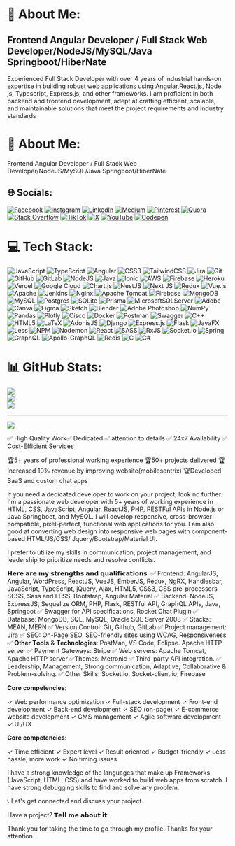 # 💫 About Me:
## Frontend Angular Developer / Full Stack Web Developer/NodeJS/MySQL/Java Springboot/HiberNate<br> 

Experienced Full Stack Developer with over 4 years of industrial hands-on expertise in building robust web applications using Angular,React.js, Node. js, Typescript, Express.js, and other frameworks. I am proficient in both backend and frontend development, adept at crafting efficient, scalable, and maintainable solutions that meet the project requirements and industry standards <br>

# 💫 About Me:
Frontend Angular Developer / Full Stack Web Developer/NodeJS/MySQL/Java Springboot/HiberNate<br>


## 🌐 Socials:
[![Facebook](https://img.shields.io/badge/Facebook-%231877F2.svg?logo=Facebook&logoColor=white)](https://facebook.com/zia.khan97) [![Instagram](https://img.shields.io/badge/Instagram-%23E4405F.svg?logo=Instagram&logoColor=white)](https://instagram.com/zia.khan97) [![LinkedIn](https://img.shields.io/badge/LinkedIn-%230077B5.svg?logo=linkedin&logoColor=white)](https://linkedin.com/in/zia-uddin-coder) [![Medium](https://img.shields.io/badge/Medium-12100E?logo=medium&logoColor=white)](https://medium.com/@ziauddin.foryou) [![Pinterest](https://img.shields.io/badge/Pinterest-%23E60023.svg?logo=Pinterest&logoColor=white)](https://pinterest.com/ziauddinforyou) [![Quora](https://img.shields.io/badge/Quora-%23B92B27.svg?logo=Quora&logoColor=white)](https://quora.com/profile/Zia-Uddin-57) [![Stack Overflow](https://img.shields.io/badge/-Stackoverflow-FE7A16?logo=stack-overflow&logoColor=white)](https://stackoverflow.com/users/11863582/zia-khan) [![TikTok](https://img.shields.io/badge/TikTok-%23000000.svg?logo=TikTok&logoColor=white)](https://tiktok.com/@ziakhan9811) [![X](https://img.shields.io/badge/X-black.svg?logo=X&logoColor=white)](https://x.com/ZiaHere2) [![YouTube](https://img.shields.io/badge/YouTube-%23FF0000.svg?logo=YouTube&logoColor=white)](https://youtube.com/@ziakhan6077) [![Codepen](https://img.shields.io/badge/Codepen-000000?style=for-the-badge&logo=codepen&logoColor=white)](https://codepen.io/ziakhan1995) 

# 💻 Tech Stack:
![JavaScript](https://img.shields.io/badge/javascript-%23323330.svg?style=for-the-badge&logo=javascript&logoColor=%23F7DF1E) ![TypeScript](https://img.shields.io/badge/typescript-%23007ACC.svg?style=for-the-badge&logo=typescript&logoColor=white) ![Angular](https://img.shields.io/badge/angular-%23DD0031.svg?style=for-the-badge&logo=angular&logoColor=white) ![CSS3](https://img.shields.io/badge/css3-%231572B6.svg?style=for-the-badge&logo=css3&logoColor=white) ![TailwindCSS](https://img.shields.io/badge/tailwindcss-%2338B2AC.svg?style=for-the-badge&logo=tailwind-css&logoColor=white) ![Jira](https://img.shields.io/badge/jira-%230A0FFF.svg?style=for-the-badge&logo=jira&logoColor=white) ![Git](https://img.shields.io/badge/git-%23F05033.svg?style=for-the-badge&logo=git&logoColor=white) ![GitHub](https://img.shields.io/badge/github-%23121011.svg?style=for-the-badge&logo=github&logoColor=white) ![GitLab](https://img.shields.io/badge/gitlab-%23181717.svg?style=for-the-badge&logo=gitlab&logoColor=white) ![NodeJS](https://img.shields.io/badge/node.js-6DA55F?style=for-the-badge&logo=node.js&logoColor=white) ![Java](https://img.shields.io/badge/java-%23ED8B00.svg?style=for-the-badge&logo=openjdk&logoColor=white) ![Ionic](https://img.shields.io/badge/Ionic-%233880FF.svg?style=for-the-badge&logo=Ionic&logoColor=white) ![AWS](https://img.shields.io/badge/AWS-%23FF9900.svg?style=for-the-badge&logo=amazon-aws&logoColor=white) ![Firebase](https://img.shields.io/badge/firebase-%23039BE5.svg?style=for-the-badge&logo=firebase) ![Heroku](https://img.shields.io/badge/heroku-%23430098.svg?style=for-the-badge&logo=heroku&logoColor=white) ![Vercel](https://img.shields.io/badge/vercel-%23000000.svg?style=for-the-badge&logo=vercel&logoColor=white) ![Google Cloud](https://img.shields.io/badge/GoogleCloud-%234285F4.svg?style=for-the-badge&logo=google-cloud&logoColor=white) ![Chart.js](https://img.shields.io/badge/chart.js-F5788D.svg?style=for-the-badge&logo=chart.js&logoColor=white) ![NestJS](https://img.shields.io/badge/nestjs-%23E0234E.svg?style=for-the-badge&logo=nestjs&logoColor=white) ![Next JS](https://img.shields.io/badge/Next-black?style=for-the-badge&logo=next.js&logoColor=white) ![Redux](https://img.shields.io/badge/redux-%23593d88.svg?style=for-the-badge&logo=redux&logoColor=white) ![Vue.js](https://img.shields.io/badge/vue.js-%2335495e.svg?style=for-the-badge&logo=vuedotjs&logoColor=%234FC08D) ![Apache](https://img.shields.io/badge/apache-%23D42029.svg?style=for-the-badge&logo=apache&logoColor=white) ![Jenkins](https://img.shields.io/badge/jenkins-%232C5263.svg?style=for-the-badge&logo=jenkins&logoColor=white) ![Nginx](https://img.shields.io/badge/nginx-%23009639.svg?style=for-the-badge&logo=nginx&logoColor=white) ![Apache Tomcat](https://img.shields.io/badge/apache%20tomcat-%23F8DC75.svg?style=for-the-badge&logo=apache-tomcat&logoColor=black) ![Firebase](https://img.shields.io/badge/firebase-a08021?style=for-the-badge&logo=firebase&logoColor=ffcd34) ![MongoDB](https://img.shields.io/badge/MongoDB-%234ea94b.svg?style=for-the-badge&logo=mongodb&logoColor=white) ![MySQL](https://img.shields.io/badge/mysql-4479A1.svg?style=for-the-badge&logo=mysql&logoColor=white) ![Postgres](https://img.shields.io/badge/postgres-%23316192.svg?style=for-the-badge&logo=postgresql&logoColor=white) ![SQLite](https://img.shields.io/badge/sqlite-%2307405e.svg?style=for-the-badge&logo=sqlite&logoColor=white) ![Prisma](https://img.shields.io/badge/Prisma-3982CE?style=for-the-badge&logo=Prisma&logoColor=white) ![MicrosoftSQLServer](https://img.shields.io/badge/Microsoft%20SQL%20Server-CC2927?style=for-the-badge&logo=microsoft%20sql%20server&logoColor=white) ![Adobe](https://img.shields.io/badge/adobe-%23FF0000.svg?style=for-the-badge&logo=adobe&logoColor=white) ![Canva](https://img.shields.io/badge/Canva-%2300C4CC.svg?style=for-the-badge&logo=Canva&logoColor=white) ![Figma](https://img.shields.io/badge/figma-%23F24E1E.svg?style=for-the-badge&logo=figma&logoColor=white) ![Sketch](https://img.shields.io/badge/Sketch-FFB387?style=for-the-badge&logo=sketch&logoColor=black) ![Blender](https://img.shields.io/badge/blender-%23F5792A.svg?style=for-the-badge&logo=blender&logoColor=white) ![Adobe Photoshop](https://img.shields.io/badge/adobe%20photoshop-%2331A8FF.svg?style=for-the-badge&logo=adobe%20photoshop&logoColor=white) ![NumPy](https://img.shields.io/badge/numpy-%23013243.svg?style=for-the-badge&logo=numpy&logoColor=white) ![Pandas](https://img.shields.io/badge/pandas-%23150458.svg?style=for-the-badge&logo=pandas&logoColor=white) ![Plotly](https://img.shields.io/badge/Plotly-%233F4F75.svg?style=for-the-badge&logo=plotly&logoColor=white) ![Cisco](https://img.shields.io/badge/cisco-%23049fd9.svg?style=for-the-badge&logo=cisco&logoColor=black) ![Docker](https://img.shields.io/badge/docker-%230db7ed.svg?style=for-the-badge&logo=docker&logoColor=white) ![Postman](https://img.shields.io/badge/Postman-FF6C37?style=for-the-badge&logo=postman&logoColor=white) ![Swagger](https://img.shields.io/badge/-Swagger-%23Clojure?style=for-the-badge&logo=swagger&logoColor=white) ![C++](https://img.shields.io/badge/c++-%2300599C.svg?style=for-the-badge&logo=c%2B%2B&logoColor=white) ![HTML5](https://img.shields.io/badge/html5-%23E34F26.svg?style=for-the-badge&logo=html5&logoColor=white) ![LaTeX](https://img.shields.io/badge/latex-%23008080.svg?style=for-the-badge&logo=latex&logoColor=white) ![AdonisJS](https://img.shields.io/badge/adonisjs-%23220052.svg?style=for-the-badge&logo=adonisjs&logoColor=white) ![Django](https://img.shields.io/badge/django-%23092E20.svg?style=for-the-badge&logo=django&logoColor=white) ![Express.js](https://img.shields.io/badge/express.js-%23404d59.svg?style=for-the-badge&logo=express&logoColor=%2361DAFB) ![Flask](https://img.shields.io/badge/flask-%23000.svg?style=for-the-badge&logo=flask&logoColor=white) ![JavaFX](https://img.shields.io/badge/javafx-%23FF0000.svg?style=for-the-badge&logo=javafx&logoColor=white) ![Less](https://img.shields.io/badge/less-2B4C80?style=for-the-badge&logo=less&logoColor=white) ![NPM](https://img.shields.io/badge/NPM-%23CB3837.svg?style=for-the-badge&logo=npm&logoColor=white) ![Nodemon](https://img.shields.io/badge/NODEMON-%23323330.svg?style=for-the-badge&logo=nodemon&logoColor=%BBDEAD) ![React](https://img.shields.io/badge/react-%2320232a.svg?style=for-the-badge&logo=react&logoColor=%2361DAFB) ![SASS](https://img.shields.io/badge/SASS-hotpink.svg?style=for-the-badge&logo=SASS&logoColor=white) ![RxJS](https://img.shields.io/badge/rxjs-%23B7178C.svg?style=for-the-badge&logo=reactivex&logoColor=white) ![Socket.io](https://img.shields.io/badge/Socket.io-black?style=for-the-badge&logo=socket.io&badgeColor=010101) ![Spring](https://img.shields.io/badge/spring-%236DB33F.svg?style=for-the-badge&logo=spring&logoColor=white) ![GraphQL](https://img.shields.io/badge/-GraphQL-E10098?style=for-the-badge&logo=graphql&logoColor=white) ![Apollo-GraphQL](https://img.shields.io/badge/-ApolloGraphQL-311C87?style=for-the-badge&logo=apollo-graphql) ![Redis](https://img.shields.io/badge/redis-%23DD0031.svg?style=for-the-badge&logo=redis&logoColor=white) ![C](https://img.shields.io/badge/c-%2300599C.svg?style=for-the-badge&logo=c&logoColor=white) ![C#](https://img.shields.io/badge/c%23-%23239120.svg?style=for-the-badge&logo=csharp&logoColor=white)
# 📊 GitHub Stats:
![](https://github-readme-stats.vercel.app/api?username=ziaKhan1995&theme=dark&hide_border=false&include_all_commits=false&count_private=false)<br/>
![](https://github-readme-streak-stats.herokuapp.com/?user=ziaKhan1995&theme=dark&hide_border=false)<br/>
![](https://github-readme-stats.vercel.app/api/top-langs/?username=ziaKhan1995&theme=dark&hide_border=false&include_all_commits=false&count_private=false&layout=compact)

---
[![](https://visitcount.itsvg.in/api?id=ziaKhan1995&icon=0&color=0)](https://visitcount.itsvg.in)


✅ High Quality Work✅ Dedicated ✅ attention to details ✅ 24x7 Availability
✅ Cost-Efficient Services

🏆5+ years of professional working experience
🏆50+ projects delivered
🏆Increased 10% revenue by improving website(mobilesentrix)
🏆Developed SaaS and custom chat apps

If you need a dedicated developer to work on your project, look no further.
I'm a passionate web developer with 5+ years of working experience in HTML, CSS, JavaScript, Angular, ReactJS, PHP, RESTFul APIs in Node.js or Java Springboot, and MySQL. I will develop responsive, cross-browser-compatible, pixel-perfect, functional web applications for you. I am also good at converting web design into responsive web pages with component-based HTML/JS/CSS/ Jquery/Bootstrap/Material UI.

I prefer to utilize my skills in communication, project management, and leadership to prioritize needs and resolve conflicts.

𝗛𝗲𝗿𝗲 𝗮𝗿𝗲 𝗺𝘆 𝘀𝘁𝗿𝗲𝗻𝗴𝘁𝗵𝘀 𝗮𝗻𝗱 𝗾𝘂𝗮𝗹𝗶𝗳𝗶𝗰𝗮𝘁𝗶𝗼𝗻𝘀:
✅ Frontend: AngularJS, Angular, WordPress, ReactJS, VueJS, EmberJS, Redux, NgRX, Handlesbar, JavaScript, TypeScript, jQuery, Ajax, HTML5, CSS3, CSS pre-processors SCSS, Sass and LESS, Bootstrap, Angular Material
✅ Backend: NodeJS, ExpressJS, Sequelize ORM, PHP, Flask, RESTful API, GraphQL APIs, Java, Springbot
✅ Swagger for API specifications, Rocket Chat Plugin
✅ Database: MongoDB, SQL, MySQL, Oracle SQL Server 2008
✅ Stacks: MEAN, MERN
✅ Version Control: Git, Github, GitLab
✅ Project management: Jira
✅ SEO: On-Page SEO, SEO-friendly sites using WCAG, Responsiveness
✅ 𝐎𝐭𝐡𝐞𝐫 𝐓𝐨𝐨𝐥𝐬 & 𝐓𝐞𝐜𝐡𝐧𝐨𝐥𝐨𝐠𝐢𝐞𝐬: PostMan, VS Code, Eclipse. Apache HTTP server
✅ Payment Gateways: Stripe
✅ Web servers: Apache Tomcat, Apache HTTP server
✅Themes: Metronic
✅ Third-party API integration.
✅ Leadership, Management, Strong communication, Adaptive, Collaborative & Problem-solving.
✅ Other Skills: Socket.io, Socket-client.io, Firebase

𝐂𝐨𝐫𝐞 𝐜𝐨𝐦𝐩𝐞𝐭𝐞𝐧𝐜𝐢𝐞𝐬:

✓ Web performance optimization
✓ Full-stack development
✓ Front-end development
✓ Back-end development
✓ SEO (on-page)
✓ E-commerce website development
✓ CMS management
✓ Agile software development
✓ UI/UX


𝐂𝐨𝐫𝐞 𝐜𝐨𝐦𝐩𝐞𝐭𝐞𝐧𝐜𝐢𝐞𝐬:

✓ Time efficient
✓ Expert level
✓ Result oriented
✓ Budget-friendly
✓ Less hassle, more work
✓ No timing issues

I have a strong knowledge of the languages that make up Frameworks (JavaScript, HTML, CSS) and have worked to build web apps from scratch.
I have strong debugging skills to find and solve any problem.

📞 Let's get connected and discuss your project.

Have a project?
𝗧𝗲𝗹𝗹 𝗺𝗲 𝗮𝗯𝗼𝘂𝘁 𝗶𝘁

Thank you for taking the time to go through my profile. Thanks for your attention.

<!-- Proudly created with GPRM ( https://gprm.itsvg.in ) -->
